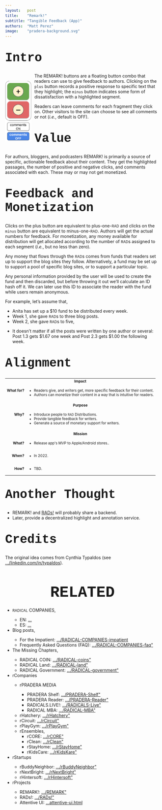 ```yaml
---
layout:   post
title:    "Remark!"
subtitle: "Tangible Feedback (App)"
authors:  "Matt Perez"
image:    "pradera-background.svg"
---
```


<div style="display: none; ">
 <p>For authors, bloggers, and podcasters REMARK! is primarily a source of specific, actionable feedback about their content. They get the highlighted passages, the number of positive and negative clicks, and comments associated with each. These may or may not get monetized.</p>
</div>

<h1 style="font-size:40px; font-family:Courier New, monospace; margin-top:40px; ">Intro</h1>
 <img src="/assets/img/remark-buttons-vertical.svg" style="height:14em; float:left; padding:25px 10px 0 0; ">
 <p>The REMARK! buttons are a floating button combo that readers can use to give feedback to authors. Clicking on the <code>plus</code> button records a positive response to specific text that they highlight; the <code>minus</code> button indicates some form of dissatisfaction with a highlighted segment.</p>
 <p>Readers can leave comments for each fragment they click on. Other visitors to the site can choose to see all comments or not (<em>i.e.</em>, default is OFF).</p>

<h1 style="font-size:40px; font-family:Courier New, monospace; margin-top:40px; ">Value</h1>
 <p>For authors, bloggers, and podcasters REMARK! is primarily a source of specific, actionable feedback about their content. They get the highlighted passages, the number of positive and negative clicks, and comments associated with each. These may or may not get monetized.</p>

<h1 style="font-size:40px; font-family:Courier New, monospace; margin-top:40px; ">Feedback and Monetization</h1>
 <p>Clicks on the plus button are equivalent to plus-one-<span style="font-size:smaller; ">RAD</span> and clicks on the <code>minus</code> button are equivalent to minus-one-<span style="font-size:smaller; ">RAD</span>. Authors will get the actual numbers for feedback. For monetization, any money available for distribution will get allocated according to the number of <span style="font-size:smaller; ">RAD</span>s assigned to each segment (<em>i.e.</em>, but no less than zero).</p>
 <p>Any money that flows through the <span style="font-size:smaller; ">RAD</span>s comes from funds that readers set up to support the blog sites they follow. Alternatively, a fund may be set up to support a pool of specific blog sites, or to support a particular topic.</p>
 <p>Any personal information provided by the user will be used to create the fund and then discarded, but before throwing it out we’ll calculate an ID hash off it. We can later use this ID to associate the reader with the fund while users remain anonymous.</p>
 <p>For example, let’s assume that,</p>
 <ul>
  <li>Anita has set up a $10 fund to be distributed every week.</li>
  <li>Week 1, she gave <span style="font-size:smaller; ">RAD</span>s to three blog posts.</li>
  <li>Week 2, she gave <span style="font-size:smaller; ">RAD</span>s to five,</li>
 </ul>
 <ul>
  <li>It doesn’t matter if all the posts were written by one author or several: Post 1.3 gets $1.67 one week and Post 2.3 gets $1.00 the following week.</li>
 </ul>

<h1 style="font-size:40px; font-family:Courier New, monospace; margin-top:40px; ">Alignment</h1>
 <table>
 <tbody style="font-size:smaller; vertical-align:top; ">
  <tr>
   <td colspan="2" style="text-align:center; font-weight:bold; ">Impact</td>
  </tr>
  <tr>
   <td>
    <p style="text-align:right; font-weight:bold; ">What for?</p>
   </td>
   <td>
    <ul>
     <li>Readers give, and writers get, more specific feedback for their content.</li>
     <li>Authors can monetize their content in a way that is intuitive for readers.</li>
    </ul>
   </td>
  </tr>
  <tr>
   <td colspan="2"></td>
  </tr>
  <tr>
   <td colspan="2" style="text-align:center; font-weight:bold; ">Purpose</td>
  </tr>
  <tr>
   <td>
    <p style="text-align:right; font-weight:bold; ">Why?</p>
   </td>
   <td>
    <ul>
     <li>Introduce people to <span style="font-size:smaller; ">RAD</span> Distributions.</li>
     <li>Provide tangible feedback for writers.</li>
     <li>Generate a source of monetary support for writers.</li>
    </ul>
   </td>
  </tr>
  <tr>
   <td colspan="2"></td>
  </tr>
  <tr>
   <td colspan="2" style="text-align:center; font-weight:bold; ">Mission</td>
  </tr>
  <tr>
   <td>
    <p style="text-align:right; font-weight:bold; ">What?</p>
   </td>
   <td>
    <ul>
     <li>Release app's MVP to Apple/Android stores.</a>.</li>
    </ul>
   </td>
  </tr>
  <tr>
   <td>
    <p style="text-align:right; font-weight:bold; ">When?</p>
   </td>
   <td>
    <ul>
     <li>In 2022.</li>
    </ul>
   </td>
  </tr>
  <tr>
   <td>
    <p style="text-align:right; font-weight:bold; ">How?</p>
   </td>
   <td>
    <ul>
     <li>TBD.</li>
    </ul>
   </td>
  </tr>
 </tbody>
 </table>

<h1 style="font-size:40px; font-family:Courier New, monospace; margin-top:40px; ">Another Thought</h1>
 <ul>
  <li>REMARK! and <a href="https://docs.google.com/document/d/1bvcdgTSv0Fx9SfWV3ikev0yfwRXmR8sCqW4XNPhinhk/edit#">RADs!</a> will probably share a backend.</li>
  <li>Later, provide a decentralized highlight and annotation service.</li>
 </ul>

<h1 style="font-size:40px; font-family:Courier New, monospace; margin-top:40px; ">Credits</h1>
 <p>The original idea comes from Cynthia Typaldos (see <a href="https://www.linkedin.com/in/typaldos/">&hellip;/linkedin.com/in/typaldos</a>).</p>

<h1 style="font-size:50px; font-family:Courier New, monospace; text-align:center; margin: 60px 0 20px 0; ">RELATED</h1>
 <ul>
  <li><span style="font-size:smaller; ">RADICAL</span> COMPANIES,</li>
   <ul>
    <li><a>EN</a>: <a href="#">&hellip;</a></li>
    <li><a>ES</a>: <a href="#">&hellip;</a></li>
   </ul>
  <li>Blog posts,</li>
   <ul>
    <li>For the Impatient: <a href="https://radicalcompanies.com/2022/05/04/RADICAL-COMPANIES-impatient">&hellip;/RADICAL-COMPANIES-impatient</a></li>
    <li>Frequently Asked Questions (FAQ): <a href="https://radicalcompanies.com/2022/05/05/RADICAL-COMPANIES-faq">&hellip;/RADICAL-COMPANIES-faq"</a></li>
   </ul>
   <li>The Missing Chapters,</li>
    <ul>
     <li>RADICAL COIN: <a href="https://radicalcompanies.com/2022/05/07/RADICAL-coins">&hellip;/RADICAL-coins"</a></li>
     <li>RADICAL Land: <a href="https://radicalcompanies.com/2022/05/08/RADICAL-land">&hellip;/RADICAL-land"</a></li>
     <li>RADICAL Government: <a href="https://radicalcompanies.com/2022/05/06/RADICAL-government">&hellip;/RADICAL-government"</a></li>
    </ul>
   <li>rCompanies</li>
    <ul>
     <li>rPRADERA MEDIA</li>
      <ul>
       <li>PRADERA Shelf: <a href="https://radicalcompanies.com/2022/04/02/PRADERA-Shelf">&hellip;/PRADERA-Shelf"</a></li>
       <li>PRADERA Reader: <a href="https://radicalcompanies.com/2022/04/01/PRADERA-Reader">&hellip;/PRADERA-Reader"</a></li>
       <li>RADICALS.LIVE!: <a href="https://radicalcompanies.com/2022/04/04/RADICALS-Live">&hellip;/RADICALS-Live"</a></li>
       <li>RADICAL MBA: <a href="https://radicalcompanies.com/2022/04/03/RADICAL-MBA">&hellip;/RADICAL-MBA"</a></li>
      </ul>
      <li>rHatchery: <a href="https://radicalcompanies.com/2022/05/16/rHatchery">&hellip;/rHatchery"</a></li>
      <li>rCircuit: <a href="https://radicalcompanies.com/2022/04/05/rCircuit">&hellip;/rCircuit"</a></li>
      <li>rPlayGym: <a href="https://radicalcompanies.com/2022/04/06/rPlayGym">&hellip;/rPlayGym"</a></li>
      <li>rEnsembles,
       <ul>
        <li>rCORE: <a href="https://radicalcompanies.com/2022/05/15/rCORE">&hellip;/rCORE"</a></li>
        <li>rClean: <a href="https://radicalcompanies.com/2022/05/14/rClean">&hellip;/rClean"</a></li>
        <li>rStayHome: <a href="https://radicalcompanies.com/2022/05/12/rStayHome">&hellip;/rStayHome"</a></li>
        <li>rKidsCare: <a href="https://radicalcompanies.com/2022/05/13/rKidsKare">&hellip;/rKidsKare"</a></li>
       </ul>
    </ul>
  <li>rStartups</li>
   <ul>
    <li>rBuddyNeighbor: <a href="https://radicalcompanies.com/2022/05/20/rBuddyNeighbor">&hellip;/rBuddyNeighbor"</a></li>
    <li>rNextBright: <a href="https://radicalcompanies.com/2022/05/22/rNextBright">&hellip;/rNextBright"</a></li>
    <li>rHintersoft: <a href="https://radicalcompanies.com/2022/05/21/rHintersoft">&hellip;/rHintersoft"</a></li> 
   </ul>
  <li>rProjects</li>
   <ul>
    <li>REMARK!: <a href="https://radicalcompanies.com/2022/05/18/REMARK">&hellip;/REMARK"</a></li>
    <li>RADs!: <a href="https://radicalcompanies.com/2022/05/19/RADs!">&hellip;/RADs!"</a></li>
    <li>Attentive UI: <a href="https://radicalcompanies.com/2022/05/17/attentive-ui.html">&hellip;attentive-ui.html</a></li>
   </ul>
 </ul>
